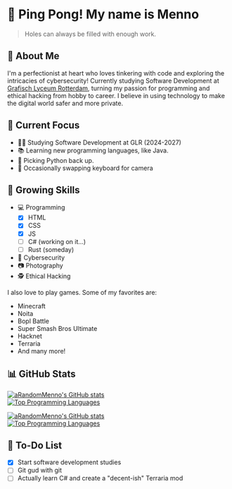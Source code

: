 
# 👋 Ping Pong! My name is Menno

> Holes can always be filled with enough work.

## 🚀 About Me

I'm a perfectionist at heart who loves tinkering with code and exploring the intricacies of cybersecurity!
Currently studying Software Development at [Grafisch Lyceum Rotterdam](https://www.glr.nl/), turning my passion for programming and ethical hacking from hobby to career.
I believe in using technology to make the digital world safer and more private.

## 🎯 Current Focus

* 👨‍🎓 Studying Software Development at GLR (2024-2027)
* 📚 Learning new programming languages, like Java.
* 🐍 Picking Python back up.
* 📸 Occasionally swapping keyboard for camera

## 💪 Growing Skills

* 💻 Programming
  * [X] HTML
  * [X] CSS
  * [X] JS
  * [ ] C# (working on it...) 
  * [ ] Rust (someday)
* 🔐 Cybersecurity
* 📷 Photography
* 🕵️ Ethical Hacking

I also love to play games. Some of my favorites are:

* Minecraft
* Noita
* Bopl Battle
* Super Smash Bros Ultimate
* Hacknet
* Terraria
* And many more!

## 📊 GitHub Stats

[![aRandomMenno's GitHub stats](https://readme-stats-arandommenno.vercel.app/api?username=arandommenno&show_icons=true&theme=midnight-purple#gh-dark-mode-only)<br>](https://github.com/arandommenno/github-readme-stats#gh-dark-mode-only)
[![Top Programming Languages](https://readme-stats-arandommenno.vercel.app/api/top-langs/?username=arandommenno&layout=compact&theme=midnight-purple#gh-dark-mode-only)](https://github.com/arandommenno/github-readme-stats#gh-dark-mode-only)

[![aRandomMenno's GitHub stats](https://readme-stats-arandommenno.vercel.app/api?username=arandommenno&show_icons=true&theme=buefy#gh-light-mode-only#gh-light-mode-only)<br>](https://github.com/arandommenno/github-readme-stats#gh-light-mode-only)
[![Top Programming Languages](https://readme-stats-arandommenno.vercel.app/api/top-langs/?username=arandommenno&layout=pie&theme=buefy#gh-light-mode-only#gh-light-mode-only)](https://github.com/arandommenno/github-readme-stats#gh-light-mode-only)

## 📝 To-Do List

* [x] Start software development studies
* [ ] Git gud with git
* [ ] Actually learn C# and create a "decent-ish" Terraria mod